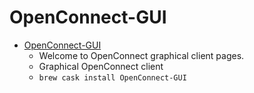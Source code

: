 # OpenConnect-GUI
- [OpenConnect-GUI](https://openconnect.github.io/openconnect-gui/)
  -  Welcome to OpenConnect graphical client pages.
  - Graphical OpenConnect client
  - `brew cask install OpenConnect-GUI`

